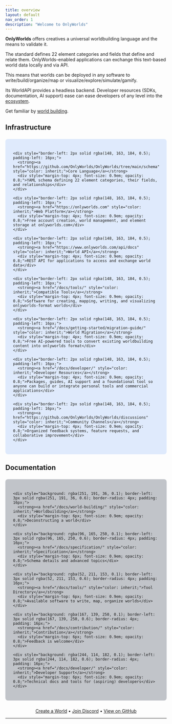 ```yaml
---
title: overview
layout: default
nav_order: 1
description: "Welcome to OnlyWorlds"
---
```


**OnlyWorlds** offers creatives a universal worldbuilding language and the means to validate it.

The standard defines 22 element categories and fields that define and relate them. OnlyWorlds-enabled applications can exchange this text-based world data locally and via API. 

This means that worlds can be deployed in any software to write/build/organize/map or visualize/explore/simulate/gamify. 

Its WorldAPI provides a headless backend. Developer resources (SDKs, documentation, AI support) ease can ease developers of any level into the [ecosystem](link).

Get familiar by [world building](/docs/world-building/).

    

## Infrastructure

<div style="background: rgba(59, 130, 246, 0.15); border-radius: 8px; padding: 24px; margin: 24px 0;">
  <div style="display: grid; gap: 16px;">

    <div style="border-left: 2px solid rgba(148, 163, 184, 0.5); padding-left: 16px;">
      <strong><a href="https://github.com/OnlyWorlds/OnlyWorlds/tree/main/schema" style="color: inherit;">Core Language</a></strong>
      <div style="margin-top: 4px; font-size: 0.9em; opacity: 0.8;">YAML schema defining 22 element categories, their fields, and relationships</div>
    </div>

    <div style="border-left: 2px solid rgba(148, 163, 184, 0.5); padding-left: 16px;">
      <strong><a href="https://onlyworlds.com" style="color: inherit;">Web Platform</a></strong>
      <div style="margin-top: 4px; font-size: 0.9em; opacity: 0.8;">Free account creation, world management, and element storage at onlyworlds.com</div>
    </div>

    <div style="border-left: 2px solid rgba(148, 163, 184, 0.5); padding-left: 16px;">
      <strong><a href="https://www.onlyworlds.com/api/docs" style="color: inherit;">World API</a></strong>
      <div style="margin-top: 4px; font-size: 0.9em; opacity: 0.8;">REST API for applications to access and exchange world data</div>
    </div>

    <div style="border-left: 2px solid rgba(148, 163, 184, 0.5); padding-left: 16px;">
      <strong><a href="/docs/tools/" style="color: inherit;">Compatible Tools</a></strong>
      <div style="margin-top: 4px; font-size: 0.9em; opacity: 0.8;">Software for creating, mapping, writing, and visualizing onlyworlds-format worlds</div>
    </div>

    <div style="border-left: 2px solid rgba(148, 163, 184, 0.5); padding-left: 16px;">
      <strong><a href="/docs/getting-started/migration-guide/" style="color: inherit;">World Migration</a></strong>
      <div style="margin-top: 4px; font-size: 0.9em; opacity: 0.8;">Free AI-powered tools to convert existing worldbuilding content into onlyworlds format</div>
    </div>

    <div style="border-left: 2px solid rgba(148, 163, 184, 0.5); padding-left: 16px;">
      <strong><a href="/docs/developer/" style="color: inherit;">Developer Resources</a></strong>
      <div style="margin-top: 4px; font-size: 0.9em; opacity: 0.8;">Packages, guides, AI support and a foundational tool so anyone can build or integrate personal tools and commercial applications</div>
    </div>

    <div style="border-left: 2px solid rgba(148, 163, 184, 0.5); padding-left: 16px;">
      <strong><a href="https://github.com/OnlyWorlds/OnlyWorlds/discussions" style="color: inherit;">Community Channels</a></strong>
      <div style="margin-top: 4px; font-size: 0.9em; opacity: 0.8;">Organized feedback systems, feature requests, and collaborative improvement</div>
    </div>

  </div>
</div>


## Documentation

<div style="background: rgba(55, 65, 81, 0.3); border-radius: 8px; padding: 24px; margin: 24px 0;">
  <div style="display: grid; gap: 16px;">

    <div style="background: rgba(251, 191, 36, 0.1); border-left: 3px solid rgba(251, 191, 36, 0.6); border-radius: 4px; padding: 16px;">
      <strong><a href="/docs/world-building/" style="color: inherit;">Worldbuilding</a></strong>
      <div style="margin-top: 6px; font-size: 0.9em; opacity: 0.8;">Deconstructing a world</div>
    </div>

    <div style="background: rgba(96, 165, 250, 0.1); border-left: 3px solid rgba(96, 165, 250, 0.6); border-radius: 4px; padding: 16px;">
      <strong><a href="/docs/specification/" style="color: inherit;">Specification</a></strong>
      <div style="margin-top: 6px; font-size: 0.9em; opacity: 0.8;">Schema details and advanced topics</div>
    </div>

    <div style="background: rgba(52, 211, 153, 0.1); border-left: 3px solid rgba(52, 211, 153, 0.6); border-radius: 4px; padding: 16px;">
      <strong><a href="/docs/tools/" style="color: inherit;">Tool Directory</a></strong>
      <div style="margin-top: 6px; font-size: 0.9em; opacity: 0.8;">Available software to write, map, organize worlds</div>
    </div>

    <div style="background: rgba(167, 139, 250, 0.1); border-left: 3px solid rgba(167, 139, 250, 0.6); border-radius: 4px; padding: 16px;">
      <strong><a href="/docs/contribution/" style="color: inherit;">Contribution</a></strong>
      <div style="margin-top: 6px; font-size: 0.9em; opacity: 0.8;">Feedback is welcome</div>
    </div>

    <div style="background: rgba(244, 114, 182, 0.1); border-left: 3px solid rgba(244, 114, 182, 0.6); border-radius: 4px; padding: 16px;">
      <strong><a href="/docs/developer/" style="color: inherit;">Developer Support</a></strong>
      <div style="margin-top: 6px; font-size: 0.9em; opacity: 0.8;">Technical docs and tools for (aspiring) developers</div>
    </div>

  </div>
</div>


<div style="text-align: center;">
<a href="https://www.onlyworlds.com/accounts/login/">Create a World</a> • <a href="https://discord.gg/twCjqvVBwb">Join Discord</a> • <a href="https://github.com/OnlyWorlds/OnlyWorlds">View on GitHub</a>
</div>


---

